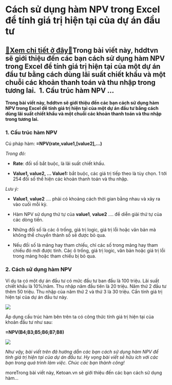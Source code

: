 Cách sử dụng hàm NPV trong Excel để tính giá trị hiện tại của dự án đầu tư
==========================================================================

[:gift:Xem chi tiết ở đây:gift:](https://hddtvn.com/cach-su-dung-ham-npv-trong-excel-de-tinh-gia-tri-hien-tai-cua-du-an-dau-tu/)Trong bài viết này, hddtvn sẽ giới thiệu đến các bạn cách sử dụng hàm NPV trong Excel để tính giá trị hiện tại của một dự án đầu tư bằng cách dùng lãi suất chiết khấu và một chuỗi các khoản thanh toán và thu nhập trong tương lai.  1. Cấu trúc hàm NPV …
---------------------------------------------------------------------------------------------------------------------------------------------------------------------------------------------------------------------------------------------------------------------------

**Trong bài viết này, hddtvn sẽ giới thiệu đến các bạn cách sử dụng hàm NPV trong Excel để tính giá trị hiện tại của một dự án đầu tư bằng cách dùng lãi suất chiết khấu và một chuỗi các khoản thanh toán và thu nhập trong tương lai.**


### 1. Cấu trúc hàm NPV


Cú pháp hàm: **=NPV(rate,value1,[value2],…)**


*Trong đó:*




* **Rate**: đối số bắt buộc, là lãi suất chiết khấu.

* **Value1, value2, … Value1:** bắt buộc, các giá trị tiếp theo là tùy chọn. 1 tới 254 đối số thể hiện các khoản thanh toán và thu nhập.



*Lưu ý:*




* **Value1**, **value2** …. phải có khoảng cách thời gian bằng nhau và xảy ra vào cuối mỗi kỳ.

* Hàm NPV sử dụng thứ tự của **value1**, **value2** …. để diễn giải thứ tự của các dòng tiền.

* Những đối số là các ô trống, giá trị logic, giá trị lỗi hoặc văn bản mà không thể chuyển thành số sẽ được bỏ qua.

* Nếu đối số là mảng hay tham chiếu, chỉ các số trong mảng hay tham chiếu đó mới được tính. Các ô trống, giá trị logic, văn bản hoặc giá trị lỗi trong mảng hoặc tham chiếu bị bỏ qua.



### 2. Cách sử dụng hàm NPV


Ví dụ ta có một dự án đầu tư có mức đầu tư ban đầu là 100 triệu. Lãi suất chiết khấu là 10%/năm. Thu nhập năm đầu tiên là 20 triệu. Năm thứ 2 đầu tư thêm 50 triệu. Thu nhập của năm thứ 2 và thứ 3 là 30 triệu. Cần tính giá trị hiện tại của dự án đầu tư này.


![](https://hddtvn.com/wp-content/uploads/2021/01/GFvnyh3.png)


Áp dụng cấu trúc hàm bên trên ta có công thức tính giá trị hiện tại của khoản đầu tư như sau:


**=NPV(B4;B3;B5;B6;B7;B8)**


![](https://hddtvn.com/wp-content/uploads/2021/01/RnELuXy.png)


*Như vậy, bài viết trên đã hướng dẫn các bạn cách sử dụng hàm NPV để tính giá trị hiện tại của dự án đầu tư. Hy vọng bài viết sẽ hữu ích với các bạn trong quá trình làm việc. Chúc các bạn thành công!*


moreTrong bài viết này, Ketoan.vn sẽ giới thiệu đến các bạn cách sử dụng hàm…

